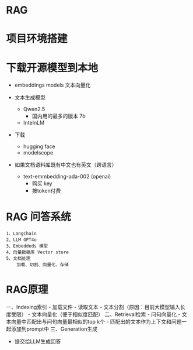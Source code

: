 # RAG
# 项目环境搭建
# 下载开源模型到本地
- embeddings models 文本向量化
- 文本生成模型
    - Qwen2.5
        - 国内用的最多的版本 7b
    - InteInLM
- 下载
    - hugging face
    - modelscope

- 如果文档语料库既有中文也有英文（跨语言）
    - text-emmbedding-ada-002 (openai)
        - 购买 key
        - 按token付费

# RAG 问答系统
    1、LangChain
    2、LLM GPT4o
    3、Embeddeds 模型
    4、向量数据库 Vector store
    5、文档处理
        加载、切割、向量化、存储

# RAG原理
一、Indexing索引
    - 加载文件
    - 读取文本
    - 文本分割（原因：目前大模型输入长度受限）
    - 文本向量化（便于相似度匹配）
二、Retrieval检索
    - 问句向量化
    - 文本向量中匹配出与问句向量最相似的top k个
    - 匹配出的文本作为上下文和问题一起添加到prompt中
三、Generation生成
 - 提交给LLM生成回答
